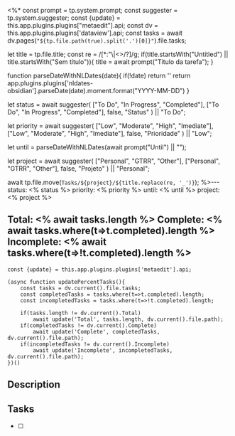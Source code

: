 <%*
const prompt = tp.system.prompt;
const suggester = tp.system.suggester;
const {update} = this.app.plugins.plugins["metaedit"].api;
const dv = this.app.plugins.plugins['dataview'].api;
const tasks = await dv.pages(`"${tp.file.path(true).split('.')[0]}"`).file.tasks;

let title = tp.file.title;
const re = /[*:"\\|<>/?]/g;
if(title.startsWith("Untitled") || title.startsWith("Sem título")){
	title = await prompt("Título da tarefa");
}

function parseDateWithNLDates(date){
	if(!date) return ''
	return app.plugins.plugins['nldates-obsidian'].parseDate(date).moment.format("YYYY-MM-DD")
}

let status = await suggester(
	["To Do", "In Progress", "Completed"],
	["To Do", "In Progress", "Completed"],
	false,
	"Status"
) || "To Do";

let priority = await suggester(
	["Low", "Moderate", "High", "Imediate"],
	["Low", "Moderate", "High", "Imediate"],
	false,
	"Prioridade"
) || "Low";

let until = parseDateWithNLDates(await prompt("Until") || "");

let project = await suggester(
	["Personal", "GTRR", "Other"],
	["Personal", "GTRR", "Other"],
	false,
	"Projeto"
) || "Personal";

await tp.file.move(`Tasks/${project}/${title.replace(re, '_')}`);
%>---
status: <% status %>
priority: <% priority %>
until: <% until %>
project: <% project %>

Total: <% await tasks.length %>
Complete: <% await tasks.where(t=>t.completed).length %>
Incomplete: <% await tasks.where(t=>!t.completed).length %>
---
```dataviewjs
const {update} = this.app.plugins.plugins['metaedit'].api;

(async function updatePercentTasks(){
	const tasks = dv.current().file.tasks;
	const completedTasks = tasks.where(t=>t.completed).length;
	const incompletedTasks = tasks.where(t=>!t.completed).length;
	
	if(tasks.length != dv.current().Total)
		await update('Total', tasks.length, dv.current().file.path);
	if(completedTasks != dv.current().Complete)
		await update('Complete', completedTasks, dv.current().file.path);
	if(incompletedTasks != dv.current().Incomplete)
		await update('Incomplete', incompletedTasks, dv.current().file.path);
})()
```
## Description


## Tasks
- [ ] 